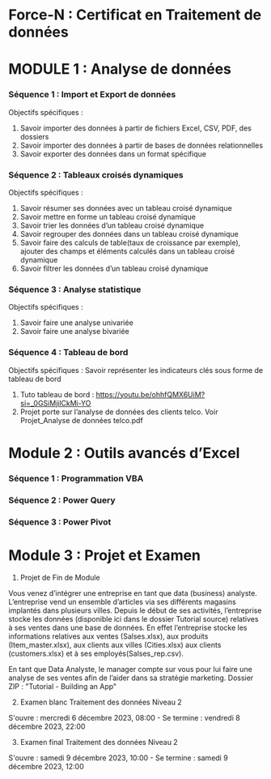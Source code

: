 # Force-N : Certificat en Traitement de données
# MODULE 1 : Analyse de données
### Séquence 1 :  Import et Export de données ###
Objectifs spécifiques :
1. Savoir importer des données à partir de fichiers Excel, CSV, PDF, des dossiers
2. Savoir importer des données à partir de bases de données relationnelles
3. Savoir exporter des données dans un format spécifique

### Séquence 2 : Tableaux croisés dynamiques ###
Objectifs spécifiques :
1. Savoir résumer ses données avec un tableau croisé dynamique
2. Savoir mettre en forme un tableau croisé dynamique
3. Savoir trier les données d’un tableau croisé dynamique
4. Savoir regrouper des données dans un tableau croisé dynamique
5. Savoir faire des calculs de table(taux de croissance par exemple), ajouter des champs et éléments calculés dans un tableau croisé dynamique
6. Savoir filtrer les données d’un tableau croisé dynamique

### Séquence 3 : Analyse statistique ###
Objectifs spécifiques :
1. Savoir faire une analyse univariée
2. Savoir faire une analyse bivariée

### Séquence 4 : Tableau de bord ###
Objectifs spécifiques :
Savoir représenter les indicateurs clés sous forme de tableau de bord
1. Tuto tableau de bord : https://youtu.be/ohhfQMX6UiM?si=_0GSiMjilCkMi-YO
2. Projet porte sur l’analyse de données des clients telco. Voir Projet_Analyse de données telco.pdf

# Module 2 : Outils avancés d’Excel
### Séquence 1 : Programmation VBA
### Séquence 2 : Power Query
### Séquence 3 : Power Pivot

# Module 3 : Projet et Examen
1. Projet de Fin de Module

Vous venez d’intégrer une entreprise en tant que data (business) analyste. L’entreprise vend un ensemble d’articles via ses différents magasins implantés dans plusieurs villes. Depuis le début de ses activités, l’entreprise stocke les données (disponible ici dans le dossier Tutorial source) relatives à ses ventes dans une base de données. En effet l’entreprise stocke les informations relatives aux ventes (Salses.xlsx), aux produits (Item_master.xlsx), aux clients aux villes (Cities.xlsx) aux clients (customers.xlsx) et à ses employés(Salses_rep.csv). 

En tant que Data Analyste, le manager compte sur vous pour lui faire une analyse de ses ventes afin de l’aider dans sa stratégie marketing. 
Dossier ZIP : "Tutorial - Building an App"

2.  Examen blanc Traitement des données Niveau 2

S'ouvre : mercredi 6 décembre 2023, 08:00 - Se termine : vendredi 8 décembre 2023, 22:00

3. Examen final Traitement des données Niveau 2

S'ouvre : samedi 9 décembre 2023, 10:00 - Se termine : samedi 9 décembre 2023, 12:00
